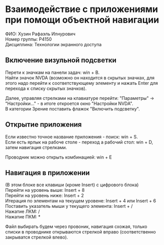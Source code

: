 # Взаимодействие с приложениями при помощи объектной навигации
ФИО: Хузин Рафаэль Илнурович \
Номер группы: P4150 \
Дисциплина: Технологии экранного доступа

## Включение визульной подсветки
Перети к значкам на панели задач: win + B. \
Найти значок NVDA (возможно он находится в скрытых значках, для этого надо перейти к соответствующему элементу и нажать Enter для перехода к списку скрытых значков).

Далее, управляя стрелками на клавиатуре перейти: "Параметры" -> "Настройки..." - в итоге откроется окно "Настройки NVDA". \
В категории Зрение поставить флажок "Включить подсветку".


## Открытие приложения
Если известно точное название приложения - поиск:  win + S. \
Если есть ярлык на рабоче столе - переход а рабочий стол: win + D, затем навигация стрелками.

Проводник можно открыть комбинацией: win + E


## Навигация в приложении
(В этом блоке все клавиши (кроме Insert) с цифрового блока) \
Перейти на уровень выше: Insert + 8 \
Перейти на уровень ниже: Insert + 2 \
Итерация по элементам на текущем уровене: Insert + 4 или Insert + 6 \
Поставить указатель мыши у текущего элемента: Insert + / \
Нажатие ЛКМ: / \
Нажатие ПКМ: *

Файл выбирать будем через провоник, навигация схожая, только списки в проводнике открываются стрелкой вправо (соответственно закрыватся стрелкой влево).
